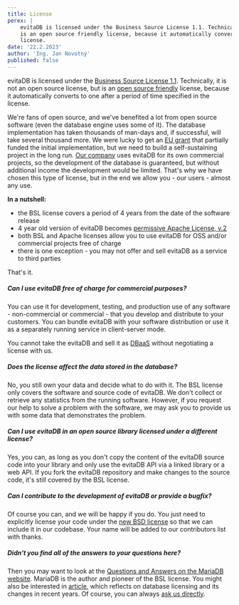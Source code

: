 ```yaml
---
title: License
perex: |
    evitaDB is licensed under the Business Source License 1.1. Technically, it is not an open source license, but 
    is an open source friendly license, because it automatically converts to one after a period of time specified in the 
    license.
date: '22.2.2023'
author: 'Ing. Jan Novotný'
published: false
---
```

evitaDB is licensed under the [Business Source License 1.1](https://github.com/FgForrest/evitaDB/blob/dev/LICENSE). Technically, it is not
an open source license, but is an [open source friendly](https://itsfoss.com/making-the-business-source-license-open-source-compliant/) 
license, because it automatically converts to one after a period of time specified in the license. 

We're fans of open source, and we've benefited a lot from open source software (even the database engine uses some of it).
The database implementation has taken thousands of man-days and, if successful, will take several thousand more. We were
lucky to get an [EU grant](https://evitadb.io/project-info) that partially funded the initial implementation, but we
need to build a self-sustaining project in the long run. [Our company](https://www.fg.cz/en) uses evitaDB for its own
commercial projects, so the development of the database is guaranteed, but without additional income the development 
would be limited. That's why we have chosen this type of license, but in the end we allow you - our users - almost any 
use.

**In a nutshell:**

- the BSL license covers a period of 4 years from the date of the software release
- 4 year old version of evitaDB becomes [permissive Apache License, v.2](https://fossa.com/blog/open-source-licenses-101-apache-license-2-0/)
- both BSL and Apache licenses allow you to use evitaDB for OSS and/or commercial projects free of charge
- there is one exception - you may not offer and sell evitaDB as a service to third parties

That's it.

<Note type="question">

<NoteTitle toggles="true">

##### Can I use evitaDB free of charge for commercial purposes?
</NoteTitle>

You can use it for development, testing, and production use of any software - non-commercial or commercial - that you
develop and distribute to your customers. You can bundle evitaDB with your software distribution or use it as a
separately running service in client-server mode.

You cannot take the evitaDB and sell it as [DBaaS](https://www.geeksforgeeks.org/overview-of-database-as-a-service/)
without negotiating a license with us.

</Note>

<Note type="question">

<NoteTitle toggles="true">

##### Does the license affect the data stored in the database?
</NoteTitle>

No, you still own your data and decide what to do with it. The BSL license only covers the software and source code of
evitaDB. We don't collect or retrieve any statistics from the running software. However, if you request our help to
solve a problem with the software, we may ask you to provide us with some data that demonstrates the problem.

</Note>

<Note type="question">

<NoteTitle toggles="true">

##### Can I use evitaDB in an open source library licensed under a different license?
</NoteTitle>

Yes, you can, as long as you don't copy the content of the evitaDB source code into your library and only use the
evitaDB API via a linked library or a web API. If you fork the evitaDB repository and make changes to the source code,
it's still covered by the BSL license.

</Note>

<Note type="question">

<NoteTitle toggles="true">

##### Can I contribute to the development of evitaDB or provide a bugfix?
</NoteTitle>

Of course you can, and we will be happy if you do. You just need to explicitly license your code under
the [new BSD license](https://opensource.org/license/bsd-3-clause/) so that we can include it in our codebase. Your name
will be added to our contributors list with thanks.

</Note>

<Note type="question">

<NoteTitle toggles="true">

##### Didn't you find all of the answers to your questions here?
</NoteTitle>

Then you may want to look at the [Questions and Answers on the MariaDB website](https://mariadb.com/bsl-faq-adopting/).
MariaDB is the author and pioneer of the BSL license. You might also be interested
in [article](https://blog.adamretter.org.uk/business-source-license-adoption/), which reflects on database licensing and
its changes in recent years. Of course, you can always [ask us directly](https://evitadb.io/contacts).

</Note>